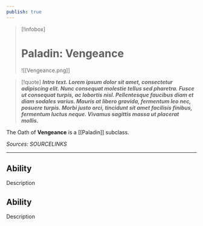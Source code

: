 ```yaml
---
publish: true
---
```

> [!infobox]
> # Paladin: Vengeance
> ![[Vengeance.png]]

> [!quote]
> **_Intro text. Lorem ipsum dolor sit amet, consectetur adipiscing elit. Nunc consequat molestie tellus sed pharetra. Fusce ut consequat turpis, ac lobortis nisl. Pellentesque faucibus diam et diam sodales varius. Mauris at libero gravida, fermentum leo nec, posuere turpis. Morbi justo orci, tincidunt sit amet facilisis finibus, fermentum luctus neque. Vivamus sagittis massa ut placerat mollis._**

The Oath of **Vengeance** is a [[Paladin]] subclass.

*Sources: SOURCELINKS*
***
## Ability
Description
## Ability
Description
